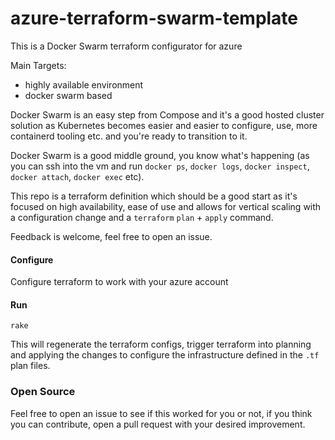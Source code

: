 # azure-terraform-swarm-template

This is a Docker Swarm terraform configurator for azure

Main Targets:
- highly available environment
- docker swarm based

Docker Swarm is an easy step from Compose and it's a good hosted cluster solution as Kubernetes becomes easier and easier to configure, use, more containerd tooling etc. and you're ready to transition to it.

Docker Swarm is a good middle ground, you know what's happening (as you can ssh into the vm and run `docker ps`, `docker logs`, `docker inspect`, `docker attach`, `docker exec` etc).

This repo is a terraform definition which should be a good start as it's focused on high availability, ease of use and allows for vertical scaling with a configuration change and a `terraform` `plan` + `apply` command.

Feedback is welcome, feel free to open an issue.

#### Configure

Configure terraform to work with your azure account

#### Run

    rake

This will regenerate the terraform configs, trigger terraform into planning and applying the changes to configure the infrastructure defined in the `.tf` plan files.  

### Open Source

Feel free to open an issue to see if this worked for you or not, if you think you can contribute, open a pull request with your desired improvement.

